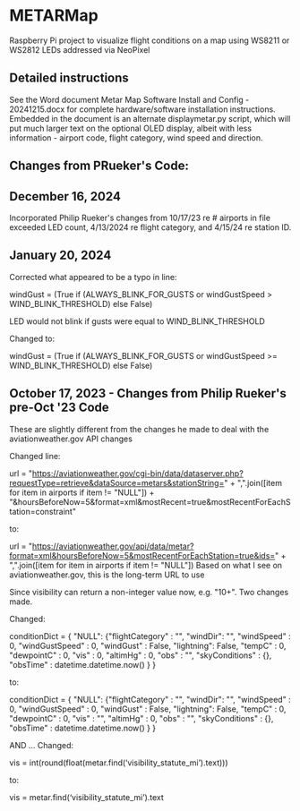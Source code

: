 # METARMap

Raspberry Pi project to visualize flight conditions on a map using WS8211 or WS2812 LEDs addressed via NeoPixel

## Detailed instructions

See the Word document Metar Map Software Install and Config - 20241215.docx for complete hardware/software installation instructions.  Embedded in the document is an alternate displaymetar.py script, which will put much larger text on the optional OLED display, albeit with less information - airport code, flight category, wind speed and direction.

## Changes from PRueker's Code:
December 16, 2024
-----------------
Incorporated Philip Rueker's changes from 10/17/23 re # airports in file exceeded LED count, 4/13/2024 re flight category, and 4/15/24 re station ID.

January 20, 2024
----------------
Corrected what appeared to be a typo in line:

windGust = (True if (ALWAYS_BLINK_FOR_GUSTS or windGustSpeed > WIND_BLINK_THRESHOLD) else False)

LED would not blink if gusts were equal to WIND_BLINK_THRESHOLD

Changed to:

windGust = (True if (ALWAYS_BLINK_FOR_GUSTS or windGustSpeed >= WIND_BLINK_THRESHOLD) else False)

October 17, 2023 - Changes from Philip Rueker's pre-Oct '23 Code
----------------------------------------------------------------
These are slightly different from the changes he made to deal with the aviationweather.gov API changes

Changed line:

url = "https://aviationweather.gov/cgi-bin/data/dataserver.php?requestType=retrieve&dataSource=metars&stationString=" + ",".join([item for item in airports if item != "NULL"]) + "&hoursBeforeNow=5&format=xml&mostRecent=true&mostRecentForEachStation=constraint"

to:

url = "https://aviationweather.gov/api/data/metar?format=xml&hoursBeforeNow=5&mostRecentForEachStation=true&ids=" + ",".join([item for item in airports if item != "NULL"])
Based on what I see on aviationweather.gov, this is the long-term URL to use

Since visibility can return a non-integer value now, e.g. "10+".  Two changes made.

Changed:

conditionDict = { "NULL": {"flightCategory" : "", "windDir": "", "windSpeed" : 0, "windGustSpeed" :  0, "windGust" : False, "lightning": False, "tempC" : 0, "dewpointC" : 0, "vis" : 0, "altimHg" : 0, "obs" : "", "skyConditions" : {}, "obsTime" : datetime.datetime.now() } }

to:

conditionDict = { "NULL": {"flightCategory" : "", "windDir": "", "windSpeed" : 0, "windGustSpeed" :  0, "windGust" : False, "lightning": False, "tempC" : 0, "dewpointC" : 0, "vis" : "", "altimHg" : 0, "obs" : "", "skyConditions" : {}, "obsTime" : datetime.datetime.now() } }

AND ... Changed:

vis = int(round(float(metar.find(‘visibility_statute_mi’).text)))

to:

vis = metar.find(‘visibility_statute_mi’).text

